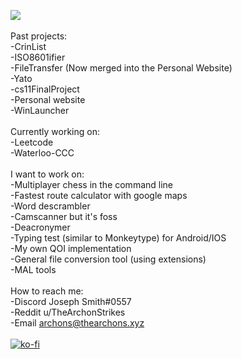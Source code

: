 <!--
**TheArchons/TheArchons** is a ✨ _special_ ✨ repository because its `README.md` (this file) appears on your GitHub profile.

Here are some ideas to get you started:

- 🔭 I’m currently working on ...
- 🌱 I’m currently learning ...
- 👯 I’m looking to collaborate on ...
- 🤔 I’m looking for help with ...
- 💬 Ask me about ...
- 📫 How to reach me: ...
- 😄 Pronouns: ...
- ⚡ Fun fact: ...
-->

<img src="https://skillicons.dev/icons?i=cpp,py,rust,git,github,vscode,bash,powershell,aws,js,html,css" />\
\
Past projects: \
-CrinList \
-ISO8601ifier \
-FileTransfer (Now merged into the Personal Website) \
-Yato \
-cs11FinalProject \
-Personal website \
-WinLauncher \
\
Currently working on: \
-Leetcode \
-Waterloo-CCC \
\
I want to work on: \
-Multiplayer chess in the command line \
-Fastest route calculator with google maps \
-Word descrambler \
-Camscanner but it's foss\
-Deacronymer\
-Typing test (similar to Monkeytype) for Android/IOS\
-My own QOI implementation\
-General file conversion tool (using extensions)\
-MAL tools\
\
How to reach me: \
-Discord Joseph Smith#0557\
-Reddit u/TheArchonStrikes \
-Email archons@thearchons.xyz \
\
[![ko-fi](https://ko-fi.com/img/githubbutton_sm.svg)](https://ko-fi.com/H2H0DC8X3)
